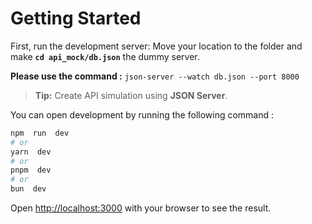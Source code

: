 # Getting Started
First, run the development server:
Move your location to the folder and make **`cd api_mock/db.json`** the dummy server.

**Please use the command :**
`json-server --watch db.json --port 8000`

>**Tip:** Create API simulation using **JSON Server**.

You can open development by running the following command :

```bash
npm  run  dev
# or
yarn  dev
# or
pnpm  dev
# or
bun  dev
```

Open [http://localhost:3000](http://localhost:3000) with your browser to see the result.